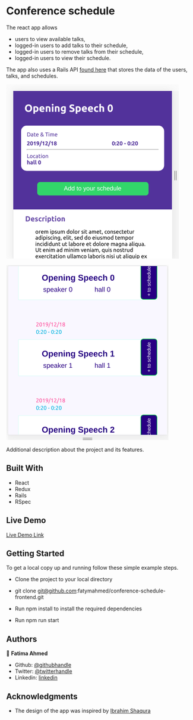 # Conference schedule

The react app allows 
- users to view available talks,
- logged-in users to add talks to their schedule,
- logged-in users to remove talks from their schedule,
- logged-in users to view their schedule.

The app also uses a Rails API [found here](https://github.com/fatymahmed/schedule-backend) that stores the data of the users, talks, and schedules.

![screenshot](./showTalk.png)


![screenshot](./talks.png)

Additional description about the project and its features.

## Built With

- React
- Redux
- Rails
- RSpec

## Live Demo

[Live Demo Link](https://conference-schedule-app.herokuapp.com/)

## Getting Started


To get a local copy up and running follow these simple example steps.

- Clone the project to your local directory

- git clone git@github.com:fatymahmed/conference-schedule-frontend.git

- Run npm install to install the required dependencies

- Run npm run start



## Authors

👤 **Fatima Ahmed**

- Github: [@githubhandle](https://github.com/fatymahmed)
- Twitter: [@twitterhandle](https://twitter.com/fatymahmed)
- Linkedin: [linkedin](https://www.linkedin.com/in/fatima-ahmed-46b01298/)



## Acknowledgments
- The design of the app was inspired by [Ibrahim Shaqura](https://www.behance.net/ibshaqura)
